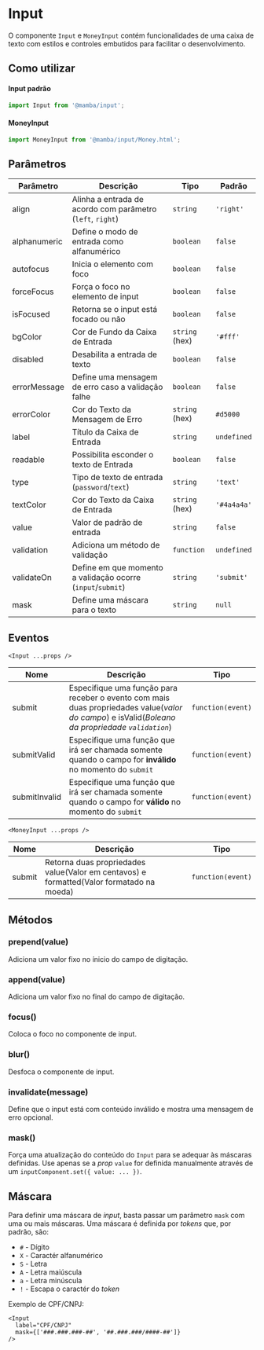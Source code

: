 # Input

O componente `Input` e `MoneyInput` contém funcionalidades de uma caixa de texto com estilos e controles embutidos para facilitar o desenvolvimento.

## Como utilizar

#### Input padrão

```js
import Input from '@mamba/input';
```

#### MoneyInput

```js
import MoneyInput from '@mamba/input/Money.html';
```

<!-- @example ./example/Example.html -->

## Parâmetros

| Parâmetro   | Descrição                                                  | Tipo            | Padrão     |
|-------------|------------------------------------------------------------|-----------------|------------|
| align       | Alinha a entrada de acordo com parâmetro (`left`, `right`) | `string`        | `'right'`  |
| alphanumeric| Define o modo de entrada como alfanumérico                 | `boolean`       | `false`    |
| autofocus   | Inicia o elemento com foco                                 | `boolean`       | `false`    |
| forceFocus  | Força o foco no elemento de input                          | `boolean`       | `false`    |
| isFocused   | Retorna se o input está focado ou não                      | `boolean`       | `false`    |
| bgColor     | Cor de Fundo da Caixa de Entrada                           | `string` (hex)  | `'#fff'`   |
| disabled    | Desabilita a entrada de texto                              | `boolean`       | `false`    |
| errorMessage| Define uma mensagem de erro caso a validação falhe         | `boolean`       | `false`    |
| errorColor  | Cor do Texto da Mensagem de Erro                           | `string` (hex)  | `#d5000`   |
| label       | Título da Caixa de Entrada                                 | `string`        | `undefined`|
| readable    | Possibilita esconder o texto de Entrada                    | `boolean`       | `false`    |
| type        | Tipo de texto de entrada (`password`/`text`)               | `string`        | `'text'`   |
| textColor   | Cor do Texto da Caixa de Entrada                           | `string` (hex)  | `'#4a4a4a'`|
| value       | Valor de padrão de entrada                                 | `string`        | `false`    |
| validation  | Adiciona um método de validação                            | `function`      | `undefined`|
| validateOn  | Define em que momento a validação ocorre (`input`/`submit`)| `string`        | `'submit'` |
| mask        | Define uma máscara para o texto                            | `string`        | `null`     |


## Eventos

`<Input ...props />`

| Nome          | Descrição                                                                                                                                        | Tipo              |
|---------------|--------------------------------------------------------------------------------------------------------------------------------------------------|-------------------|
| submit        | Especifique uma função para receber o evento com mais duas propriedades value(_valor do campo_) e isValid(*Boleano da propriedade `validation`*) | `function(event)` |
| submitValid   | Especifique uma função que irá ser chamada somente quando o campo for __inválido__ no momento do `submit`                                        | `function(event)` |
| submitInvalid | Especifique uma função que irá ser chamada somente quando o campo for __válido__ no momento do `submit`                                          | `function(event)` |


`<MoneyInput ...props />`

| Nome     | Descrição                                                                                 | Tipo              |
|----------|-------------------------------------------------------------------------------------------|-------------------|
| submit   | Retorna duas propriedades value(Valor em centavos) e formatted(Valor formatado na moeda)  | `function(event)` |

## Métodos

### prepend(value)

Adiciona um valor fixo no ínicio do campo de digitação.

### append(value)

Adiciona um valor fixo no final do campo de digitação.

### focus()

Coloca o foco no componente de input.

### blur()

Desfoca o componente de input.

### invalidate(message)

Define que o input está com conteúdo inválido e mostra uma mensagem de erro opcional.

### mask()

Força uma atualização do conteúdo do `Input` para se adequar às máscaras definidas. Use apenas se a *prop* `value` for definida manualmente através de um `inputComponent.set({ value: ... })`.

## Máscara

Para definir uma máscara de *input*, basta passar um parâmetro `mask` com uma ou mais máscaras. Uma máscara é definida por *tokens* que, por padrão, são:

* `#` - Dígito
* `X` - Caractér alfanumérico
* `S` - Letra
* `A` - Letra maiúscula
* `a` - Letra minúscula
* `!` - Escapa o caractér do *token*

Exemplo de CPF/CNPJ:

```
<Input
  label="CPF/CNPJ"
  mask={['###.###.###-##', '##.###.###/####-##']}
/>
```
